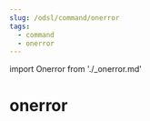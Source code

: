 ```yaml
---
slug: /odsl/command/onerror
tags:
  - command
  - onerror
---
```

import Onerror from './_onerror.md'

onerror
=========

<Onerror />